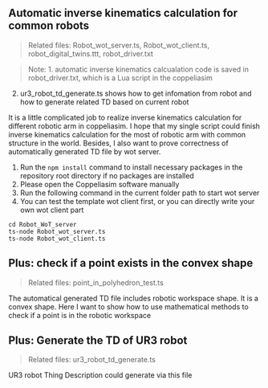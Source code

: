 ## Automatic inverse kinematics calculation for common robots

>Related files: Robot_wot_server.ts, Robot_wot_client.ts, robot_digital_twins.ttt, robot_driver.txt

>Note: 1. automatic inverse kinematics calcualation code is saved in robot_driver.txt, which is a Lua script in the coppeliasim
2. ur3_robot_td_generate.ts shows how to get infomation from robot and how to generate related TD based on current robot

It is a little complicated job to realize inverse kinematics calculation for different robotic arm in coppeliasim. I hope that my single script could finish inverse kinematics calculation for the most of robotic arm with common structure in the world. Besides, I also want to prove correctness of automatically generated TD file by wot server.

1. Run the ```npm install``` command to install necessary packages in the repository root directory if no packages are installed
2. Please open the Coppeliasim software manually
3. Run the following command in the current folder path to start wot server
4. You can test the template wot client first, or you can directly write your own wot client part

```
cd Robot_WoT_server
ts-node Robot_wot_server.ts
ts-node Robot_wot_client.ts
```

## Plus: check if a point exists in the convex shape
>Related files: point_in_polyhedron_test.ts

The automatical generated TD file includes robotic workspace shape. It is a convex shape. Here I want to show how to use mathematical methods to check if a point is in the robotic workspace

## Plus: Generate the TD of UR3 robot
>Related files: ur3_robot_td_generate.ts

UR3 robot Thing Description could generate via this file
